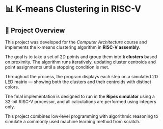 # 📊 K-means Clustering in RISC-V

## 🌟 Project Overview

This project was developed for the *Computer Architecture* course and implements the k-means clustering algorithm in **RISC-V assembly**. 

The goal is to take a set of 2D points and group them into **k clusters** based on proximity. The algorithm runs iteratively, updating cluster centroids and point assignments until a stopping condition is met.

Throughout the process, the program displays each step on a simulated 2D LED matrix — showing both the clusters and their centroids with distinct colors.

The final implementation is designed to run in the **Ripes simulator** using a 32-bit RISC-V processor, and all calculations are performed using integers only.

This project combines low-level programming with algorithmic reasoning to simulate a commonly used machine learning method from scratch.

